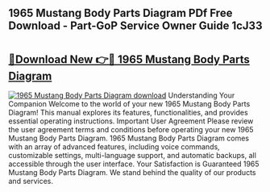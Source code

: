 ## 1965 Mustang Body Parts Diagram PDf Free Download - Part-GoP Service Owner Guide 1cJ33

# <h2><a href="http://dfi3t7m.blite.top/?on=1965+Mustang+Body+Parts+Diagram">🔗Download New 👉🔴 1965 Mustang Body Parts Diagram</a></h2>

[![1965 Mustang Body Parts Diagram download](https://i.imgur.com/lujVjoI.png)](http://dfi3t7m.blite.top/?on=1965+Mustang+Body+Parts+Diagram)
Understanding Your Companion Welcome to the world of your new 1965 Mustang Body Parts Diagram! This manual explores its features, functionalities, and provides essential operating instructions. Important User Agreement Please review the user agreement terms and conditions before operating your new 1965 Mustang Body Parts Diagram. 1965 Mustang Body Parts Diagram comes with an array of advanced features, including voice commands, customizable settings, multi-language support, and automatic backups, all accessible through the user interface. Your Satisfaction is Guaranteed 1965 Mustang Body Parts Diagram. We stand behind the quality of our products and services.
